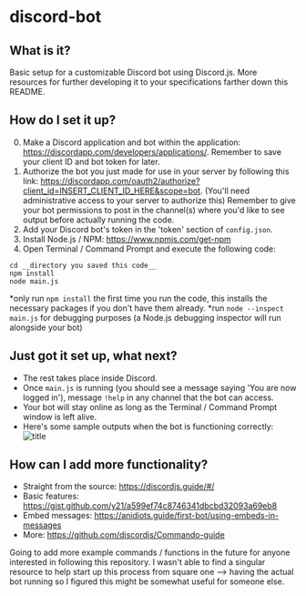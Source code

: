 # discord-bot

## What is it?
Basic setup for a customizable Discord bot using Discord.js. More resources for further developing it to your specifications farther down this README.

## How do I set it up?
0. Make a Discord application and bot within the application: https://discordapp.com/developers/applications/. Remember to save your client ID and bot token for later. 
1. Authorize the bot you just made for use in your server by following this link: https://discordapp.com/oauth2/authorize?client_id=INSERT_CLIENT_ID_HERE&scope=bot. (You'll need administrative access to your server to authorize this) Remember to give your bot permissions to post in the channel(s) where you'd like to see output before actually running the code.
2. Add your Discord bot's token in the 'token' section of `config.json`.
3. Install Node.js / NPM: https://www.npmjs.com/get-npm
4. Open Terminal / Command Prompt and execute the following code:
```
cd __directory you saved this code__
npm install 
node main.js
```
*only run `npm install` the first time you run the code, this installs the necessary packages if you don't have them already.
*run `node --inspect main.js` for debugging purposes (a Node.js debugging inspector will run alongside your bot)

## Just got it set up, what next?
- The rest takes place inside Discord. 
- Once `main.js` is running (you should see a message saying 'You are now logged in'), message `!help` in any channel that the bot can access.
- Your bot will stay online as long as the Terminal / Command Prompt window is left alive.
- Here's some sample outputs when the bot is functioning correctly:
![title](https://github.com/washedgram/discord-bot/blob/master/example%20ss.jpg)

## How can I add more functionality?
- Straight from the source: https://discordjs.guide/#/
- Basic features: https://gist.github.com/y21/a599ef74c8746341dbcbd32093a69eb8
- Embed messages: https://anidiots.guide/first-bot/using-embeds-in-messages
- More: https://github.com/discordjs/Commando-guide

Going to add more example commands / functions in the future for anyone interested in following this repository. I wasn't able to find a singular resource to help start up this process from square one --> having the actual bot running so I figured this might be somewhat useful for someone else.
